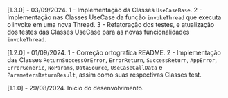 [1.3.0] - 03/09/2024.
1 - Implementação da Classes ```UseCaseBase```.
2 - Implementação nas Classes UseCase da função ```invokeThread``` que executa o invoke em uma nova 
Thread.
3 - Refatoração dos testes, e atualização dos testes das Classes UseCase para as novas 
funcionalidades ```invokeThread```.

[1.2.0] - 01/09/2024.
1 - Correção ortografica README.
2 - Implementação das Classes ```ReturnSuccessOrError```, ```ErrorReturn```, ```SuccessReturn```,
```AppError```, ```ErrorGeneric```, ```NoParams```, ```DataSource```, ```UseCaseCallData``` e 
```ParametersReturnResult```, assim como suas respectivas Classes test.

[1.1.0] - 29/08/2024.
Inicio do desenvolvimento.
